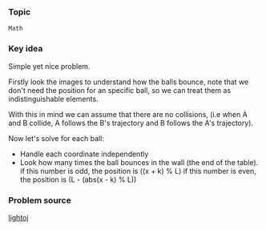 ### Topic

    Math

### Key idea

Simple yet nice problem.


Firstly look the images to understand how the balls bounce, note that we don't need the position for an specific ball, so we can treat them as indistinguishable elements.

With this in mind we can assume that there are no collisions, (i.e when A and B collide, A follows the B's trajectory and B follows the A's trajectory).

Now let's solve for each ball:
- Handle each coordinate independently
- Look how many times the ball bounces in the wall (the end of the table).
   if this number is odd, the position is ((x + k) % L)
   if this number is even, the position is (L - (abs(x - k) % L))

### Problem source

  [lightoj](http://lightoj.com/volume_showproblem.php?problem=1323)
